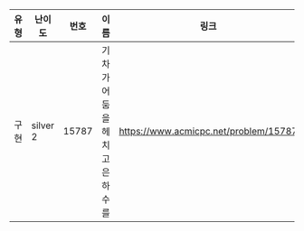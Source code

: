 |유형|난이도|번호|이름|링크|
|------|---|---|---|---|
|구현|silver 2|15787|기차가 어둠을 헤치고 은하수를|https://www.acmicpc.net/problem/15787|
